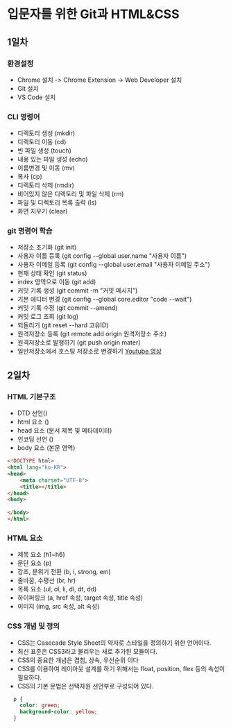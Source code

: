# 입문자를 위한 Git과 HTML&CSS
## 1일차 
### 환경설정
- Chrome 설치 -> Chrome Extension -> Web Developer 설치
- Git 설치
- VS Code 설치
### CLI 명령어
- 디렉토리 생성 (mkdir)
- 디렉토리 이동 (cd)
- 빈 파일 생성 (touch)
- 내용 있는 파일 생성 (echo)
- 이름변경 및 이동 (mv)
- 복사 (cp)
- 디렉토리 삭제 (rmdir)
- 비어있지 않은 디렉토리 및 파일 삭제 (rm)
- 파일 및 디렉토리 목록 출력 (ls)
- 화면 지우기 (clear)
### git 명령어 학습
- 저장소 초기화 (git init)
- 사용자 이름 등록 (git config --global user.name "사용자 이름")
- 사용자 이메일 등록 (git config --global user.email "사용자 이메일 주소")
- 현재 상태 확인 (git status)
- index 영역으로 이동 (git add)
- 커밋 기록 생성 (git commit -m "커밋 메시지")
- 기본 에디터 변경 (git config --global core.editor "code --wait")
- 커밋 기록 수정 (git commit --amend)
- 커밋 로그 조회 (git log)
- 되돌리기 (git reset --hard 고유ID)
- 원격저장소 등록 (git remote add origin 원격저장소 주소)
- 원격저장소로 발행하기 (git push origin mater)
- 일반저장소에서 호스팅 저장소로 변경하기 
[Youtube 영상](https://youtu.be//SNnfbf-LJz4)

## 2일차
### HTML 기본구조
- DTD 선언(<DOCTYPE html>)
- html 요소 (<html land="ko-KR">)
- head 요소 (문서 제목 및 메타데이터)
- 인코딩 선언 (<meta charset="utf-8">)
- body 요소 (본문 영역)

~~~html
<!DOCTYPE html>
<html lang="ko-KR">
<head>
    <meta charset="UTF-8">
    <title></title>
</head>
<body>
    
</body>
</html>
~~~
### HTML 요소
- 제목 요소 (h1~h6)
- 문단 요소 (p)
- 강조, 분위기 전환 (b, i, strong, em)
- 줄바꿈, 수평선 (br, hr)
- 목록 요소 (ul, ol, li, dl, dt, dd)
- 하이퍼링크 (a, href 속성, target 속성, title 속성)
- 이미지 (img, src 속성, alt 속성)
### CSS 개념 및 정의
- CSS는 Casecade Style Sheet의 약자로 스타일을 정의하기 위한 언어이다.
- 최신 표준은 CSS3라고 불리우는 새로 추가된 모듈이다.
- CSS의 중요한 개념은 겹침, 상속, 우선순위 이다
- CSS를 이용하여 레이아웃 설계를 하기 위해서는 float, position, flex 등의 속성이 필요하다.
- CSS의 기본 문법은 선택자원 선언부로 구성되어 있다.
~~~css
  p {
    color: green;
    background-color: yellow;
  }
~~~